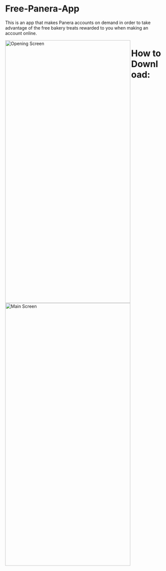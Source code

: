 # Free-Panera-App

This is an app that makes Panera accounts on demand in order to take advantage of the free bakery treats rewarded to you when making an account online.

<a href="Home Screen"><img alt = "Opening Screen" src="http://i.imgur.com/o7gYumO.png" align="left" height="840" width="400" ></a>
<a href="Home Screen"><img alt = "Main Screen" src="http://i.imgur.com/aBl71Fn.png" align="left" height="840" width="400" ></a>

# How to Download: 
